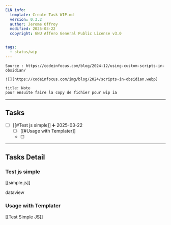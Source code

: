 ```yaml
---
ELN info:
  template: Create Task WIP.md
  version: 0.3.2
  author: Jerome Offroy
  modified: 2025-03-22
  copyright: GNU Affero General Public License v3.0


tags:
  - status/wip
---
```

````ad-tip
Source : https://codeinfocus.com/blog/2024-12/using-custom-scripts-in-obsidian/

![](https://codeinfocus.com/img/blog/2024/scripts-in-obsidian.webp)
````

````ad-note
title: Note
pour ensuite faire la copy de fichier pour wip ia 

````


---
## Tasks
- [ ] [[#Test js simple]] ➕ 2025-03-22
	- [ ] [[#Usage with Templater]]
	- [ ] 

---
## Tasks Detail


### Test js simple

[[simple.js]]

dataview
### Usage with Templater
[[Test Simple JS]]





